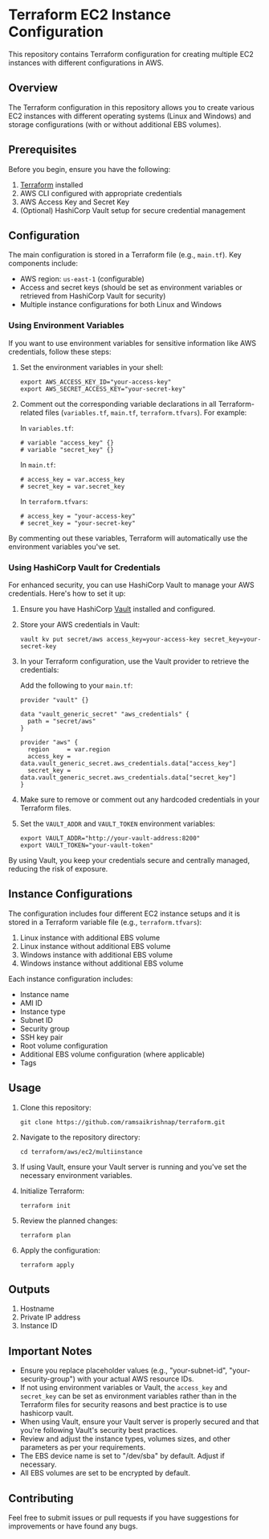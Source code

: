 # Terraform EC2 Instance Configuration

This repository contains Terraform configuration for creating multiple EC2 instances with different configurations in AWS.

## Overview

The Terraform configuration in this repository allows you to create various EC2 instances with different operating systems (Linux and Windows) and storage configurations (with or without additional EBS volumes).

## Prerequisites

Before you begin, ensure you have the following:

1. [Terraform](https://www.terraform.io/downloads.html) installed
2. AWS CLI configured with appropriate credentials
3. AWS Access Key and Secret Key
4. (Optional) HashiCorp Vault setup for secure credential management

## Configuration

The main configuration is stored in a Terraform file (e.g., `main.tf`). Key components include:

- AWS region: `us-east-1` (configurable)
- Access and secret keys (should be set as environment variables or retrieved from HashiCorp Vault for security)
- Multiple instance configurations for both Linux and Windows

### Using Environment Variables

If you want to use environment variables for sensitive information like AWS credentials, follow these steps:

1. Set the environment variables in your shell:
   ```
   export AWS_ACCESS_KEY_ID="your-access-key"
   export AWS_SECRET_ACCESS_KEY="your-secret-key"
   ```

2. Comment out the corresponding variable declarations in all Terraform-related files (`variables.tf`, `main.tf`, `terraform.tfvars`). For example:

   In `variables.tf`:
   ```hcl
   # variable "access_key" {}
   # variable "secret_key" {}
   ```

   In `main.tf`:
   ```hcl
   # access_key = var.access_key
   # secret_key = var.secret_key
   ```

   In `terraform.tfvars`:
   ```hcl
   # access_key = "your-access-key"
   # secret_key = "your-secret-key"
   ```

By commenting out these variables, Terraform will automatically use the environment variables you've set.

### Using HashiCorp Vault for Credentials

For enhanced security, you can use HashiCorp Vault to manage your AWS credentials. Here's how to set it up:

1. Ensure you have HashiCorp [Vault](https://developer.hashicorp.com/vault/downloads) installed and configured.

2. Store your AWS credentials in Vault:
   ```
   vault kv put secret/aws access_key=your-access-key secret_key=your-secret-key
   ```

3. In your Terraform configuration, use the Vault provider to retrieve the credentials:

   Add the following to your `main.tf`:

   ```hcl
   provider "vault" {}

   data "vault_generic_secret" "aws_credentials" {
     path = "secret/aws"
   }

   provider "aws" {
     region     = var.region
     access_key = data.vault_generic_secret.aws_credentials.data["access_key"]
     secret_key = data.vault_generic_secret.aws_credentials.data["secret_key"]
   }
   ```

4. Make sure to remove or comment out any hardcoded credentials in your Terraform files.

5. Set the `VAULT_ADDR` and `VAULT_TOKEN` environment variables:
   ```
   export VAULT_ADDR="http://your-vault-address:8200"
   export VAULT_TOKEN="your-vault-token"
   ```

By using Vault, you keep your credentials secure and centrally managed, reducing the risk of exposure.

## Instance Configurations

The configuration includes four different EC2 instance setups and it is stored in a Terraform variable file (e.g., `terraform.tfvars`):

1. Linux instance with additional EBS volume
2. Linux instance without additional EBS volume
3. Windows instance with additional EBS volume
4. Windows instance without additional EBS volume

Each instance configuration includes:

- Instance name
- AMI ID
- Instance type
- Subnet ID
- Security group
- SSH key pair
- Root volume configuration
- Additional EBS volume configuration (where applicable)
- Tags

## Usage

1. Clone this repository:
   ```
   git clone https://github.com/ramsaikrishnap/terraform.git
   ```

2. Navigate to the repository directory:
   ```
   cd terraform/aws/ec2/multiinstance
   ```

3. If using Vault, ensure your Vault server is running and you've set the necessary environment variables.

4. Initialize Terraform:
   ```
   terraform init
   ```

5. Review the planned changes:
   ```
   terraform plan
   ```

6. Apply the configuration:
   ```
   terraform apply
   ```

## Outputs
1. Hostname
2. Private IP address
3. Instance ID

## Important Notes

- Ensure you replace placeholder values (e.g., "your-subnet-id", "your-security-group") with your actual AWS resource IDs.
- If not using environment variables or Vault, the `access_key` and `secret_key` can be set as environment variables rather than in the Terraform files for security reasons and best practice is to use hashicorp vault.
- When using Vault, ensure your Vault server is properly secured and that you're following Vault's security best practices.
- Review and adjust the instance types, volumes sizes, and other parameters as per your requirements.
- The EBS device name is set to "/dev/sba" by default. Adjust if necessary.
- All EBS volumes are set to be encrypted by default.

## Contributing

Feel free to submit issues or pull requests if you have suggestions for improvements or have found any bugs.

